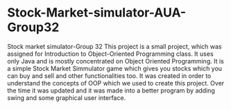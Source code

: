 # Stock-Market-simulator-AUA-Group32
Stock market simulator-Group 32
This project is a small project, which was assigned for Introduction to Object-Oriented Programming class.
It uses only Java and is mostly concentrated on Object Oriented Programming.
It is a simple Stock Market Simmulator game which gives you stocks which you can buy and sell and other functionalities too.
It was created in order to understand the concepts of OOP which we used to create this project.
Over the time it was updated and it was made into a better program by adding swing and some graphical user interface.

